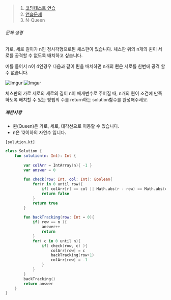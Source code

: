 > 1. [코딩테스트 연습](https://school.programmers.co.kr/learn/challenges)
> 2. [연습문제](https://school.programmers.co.kr/learn/challenges)
> 3. N-Queen



###### 문제 설명

가로, 세로 길이가 n인 정사각형으로된 체스판이 있습니다. 체스판 위의 n개의 퀸이 서로를 공격할 수 없도록 배치하고 싶습니다.

예를 들어서 n이 4인경우 다음과 같이 퀸을 배치하면 n개의 퀸은 서로를 한번에 공격 할 수 없습니다.

![Imgur](https://i.imgur.com/lt2zdK6.png)
![Imgur](https://i.imgur.com/5c5EUrq.png)

체스판의 가로 세로의 세로의 길이 n이 매개변수로 주어질 때, n개의 퀸이 조건에 만족 하도록 배치할 수 있는 방법의 수를 return하는 solution함수를 완성해주세요.

##### 제한사항

- 퀸(Queen)은 가로, 세로, 대각선으로 이동할 수 있습니다.
- n은 12이하의 자연수 입니다.



`[solution.kt]`

```kotlin
class Solution {
    fun solution(n: Int): Int {
        
        var colArr = IntArray(n){ -1 }
        var answer = 0
        
        fun check(row: Int, col: Int): Boolean{
            for(r in 0 until row){
                if( colArr[r] == col || Math.abs(r - row) == Math.abs(colArr[r] - col) )
                return false
            }
            return true
        }
        
        fun backTracking(row: Int = 0){
            if( row == n ){
                answer++
                return
            }
            for( c in 0 until n){
                if( check(row, c) ){
                    colArr[row] = c
                    backTracking(row+1)
                    colArr[row] = -1
                }
            }
        }
        backTracking()
        return answer
    }
}
```

